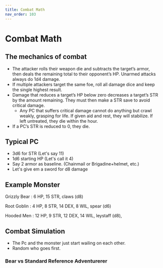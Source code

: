 ```yaml
---
title: Combat Math
nav_order: 103
---
```


# Combat Math

## The mechanics of combat

- The attacker rolls their weapon die and subtracts the target’s armor, then deals the remaining total to their opponent’s HP. Unarmed attacks always do 1d4 damage.
- If multiple attackers target the same foe, roll all damage dice and keep the single highest result.
- Damage that reduces a target’s HP below zero decreases a target’s STR by the amount remaining. They must then make a STR save to avoid critical damage. 
    - Any PC that suffers critical damage cannot do anything but crawl weakly, grasping for life.  If given aid and rest, they will stabilize. If left untreated, they die within the hour.
- If a PC’s STR is reduced to 0, they die.

## Typical PC
- 3d6 for STR (Let's say 11)
- 1d6 starting HP (Let's call it 4)
- Say 2 armor as baseline. (Chainmail or Brigadine+helmet, etc.)
- Let's give em a sword for d8 damage


## Example Monster

Grizzly Bear
: 6 HP, 15 STR, claws (d8)

Root Goblin
: 4 HP, 8 STR, 14 DEX, 8 WIL, spear (d6)

Hooded Men
: 12 HP, 9 STR, 12 DEX, 14 WIL, leystaff (d8), 


## Combat Simulation

- The Pc and the monster just start wailing on each other.
- Random who goes first.

### Bear vs Standard Reference Adventurerer






